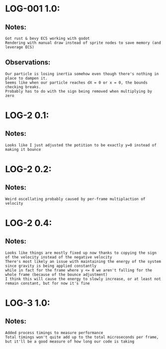 # LOG-001 1.0:
## Notes:
    Got rust & bevy ECS working with godot
    Rendering with manual draw instead of sprite nodes to save memory (and leverage ECS)

## Observations:
    Our particle is losing inertia somehow even though there's nothing in place to dampen it.
    Seems like when our particle reaches dX = 0 or x = 0, the bounds checking breaks.
    Probably has to do with the sign being removed when multiplying by zero

# LOG-2 0.1:
## Notes:
    Looks like I just adjusted the potition to be exactly y=0 instead of making it bounce

# LOG-2 0.2:
## Notes:
    Weird oscellating probably caused by per-frame multiplaction of velocity

# LOG-2 0.4:
## Notes:
    Looks like things are mostly fixed up now thanks to copying the sign of the velocity instead of the negative velocity
    There's most likely an issue with maintaining the energy of the system since gravity is being applied constantly
    while in fact for the frame where y <= 0 we aren't falling for the whole frame (because of the bounce adjustment)
    I think this will cause the energy to slowly increase, or at least not remain constant, but for now it's fine

# LOG-3 1.0:
## Notes:
    Added process timings to measure performance
    Total timings won't quite add up to the total microseconds per frame, but it'll be a good measure of how long our code is taking
    